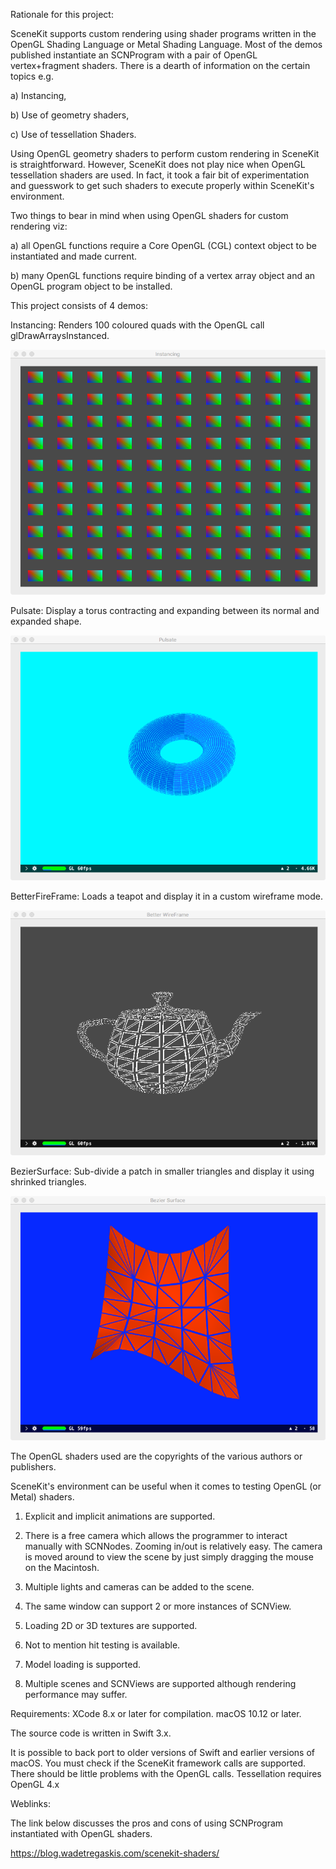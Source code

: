 Rationale for this project:

SceneKit supports custom rendering using shader programs written in the OpenGL Shading Language or Metal Shading Language. Most of the demos published instantiate an SCNProgram with a pair of OpenGL vertex+fragment shaders. There is a dearth of information on the certain topics e.g.

a) Instancing,

b) Use of geometry shaders,

c) Use of tessellation Shaders.


Using OpenGL geometry shaders to perform custom rendering in SceneKit is straightforward. However, SceneKit does not play nice when OpenGL tessellation shaders are used. In fact, it took a fair bit of experimentation and guesswork to get such shaders to execute properly within SceneKit's environment.

Two things to bear in mind when using OpenGL shaders for custom rendering viz:

a) all OpenGL functions require a Core OpenGL (CGL) context object to be instantiated and made current.

b) many OpenGL functions require binding of a vertex array object and an OpenGL program object to be installed.


This project consists of 4 demos:

Instancing: Renders 100 coloured quads with the OpenGL call glDrawArraysInstanced.

![screenshot](Images/Instancing.png)


Pulsate: Display a torus contracting and expanding between its normal and expanded shape.

![screenshot](Images/Pulsate.png)


BetterFireFrame: Loads a teapot and display it in a custom wireframe mode.

![screenshot](Images/BetterWireFrame.png)


BezierSurface: Sub-divide a patch in smaller triangles and display it using shrinked triangles.

![screenshot](Images/BezierSurface.png)


The OpenGL shaders used are the copyrights of the various authors or publishers.


SceneKit's environment can be useful when it comes to testing OpenGL (or Metal) shaders. 
1) Explicit and implicit animations are supported.

2) There is a free camera which allows the programmer to interact manually with SCNNodes.
Zooming in/out is relatively easy. The camera is moved around to view the scene by just simply dragging the mouse on the Macintosh.

3) Multiple lights and cameras can be added to the scene. 

4) The same window can support 2 or more instances of SCNView. 

5) Loading 2D or 3D textures are supported.

6) Not to mention hit testing is available.

7) Model loading is supported.

8) Multiple scenes and SCNViews are supported although rendering performance may suffer.


Requirements:
    XCode 8.x or later for compilation.
    macOS 10.12 or later.

The source code is written in Swift 3.x.

It is possible to back port to older versions of Swift and earlier versions of macOS. You must check if the SceneKit framework  calls are supported. There should be little problems with the OpenGL calls. Tessellation requires OpenGL 4.x 


Weblinks:


The link below discusses the pros and cons of using SCNProgram instantiated with OpenGL shaders.
 
 
https://blog.wadetregaskis.com/scenekit-shaders/
